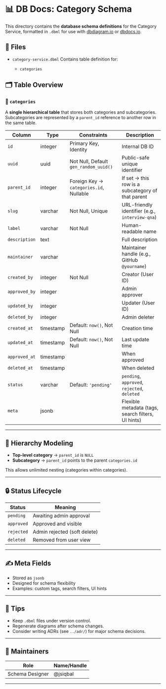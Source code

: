 # 📊 DB Docs: Category Schema

This directory contains the **database schema definitions** for the Category Service, formatted in `.dbml` for use with [dbdiagram.io](https://dbdiagram.io) or [dbdocs.io](https://dbdocs.io).

## 📂 Files

* `category-service.dbml`
  Contains table definition for:

  * `categories`

## 🗂️ Table Overview

### 🔹 `categories`

A **single hierarchical table** that stores both categories and subcategories.
Subcategories are represented by a `parent_id` reference to another row in the same table.

| Column        | Type      | Constraints                             | Description                                        |
| ------------- | --------- | --------------------------------------- | -------------------------------------------------- |
| `id`          | integer   | Primary Key, Identity                   | Internal DB ID                                     |
| `uuid`        | uuid      | Not Null, Default `gen_random_uuid()`   | Public-safe unique identifier                      |
| `parent_id`   | integer   | Foreign Key → `categories.id`, Nullable | If set → this row is a subcategory of that parent  |
| `slug`        | varchar   | Not Null, Unique                        | URL-friendly identifier (e.g., `interview-qna`)    |
| `label`       | varchar   | Not Null                                | Human-readable name                                |
| `description` | text      |                                         | Full description                                   |
| `maintainer`  | varchar   |                                         | Maintainer handle (e.g., GitHub `@yourname`)       |
| `created_by`  | integer   | Not Null                                | Creator (User ID)                                  |
| `approved_by` | integer   |                                         | Admin approver                                     |
| `updated_by`  | integer   |                                         | Updater (User ID)                                  |
| `deleted_by`  | integer   |                                         | Admin deleter                                      |
| `created_at`  | timestamp | Default: `now()`, Not Null              | Creation time                                      |
| `updated_at`  | timestamp | Default: `now()`, Not Null              | Last update time                                   |
| `approved_at` | timestamp |                                         | When approved                                      |
| `deleted_at`  | timestamp |                                         | When deleted                                       |
| `status`      | varchar   | Default: `'pending'`                    | `pending`, `approved`, `rejected`, `deleted`       |
| `meta`        | jsonb     |                                         | Flexible metadata (tags, search filters, UI hints) |

---

## 🧩 Hierarchy Modeling

* **Top-level category** → `parent_id` is `NULL`
* **Subcategory** → `parent_id` points to the parent `categories.id`

This allows unlimited nesting (categories within categories).

---

## 🔒 Status Lifecycle

| Status     | Meaning                      |
| ---------- | ---------------------------- |
| `pending`  | Awaiting admin approval      |
| `approved` | Approved and visible         |
| `rejected` | Admin rejected (soft delete) |
| `deleted`  | Removed from user view       |

---

## ✍️ Meta Fields

* Stored as `jsonb`
* Designed for schema flexibility
* Examples: custom tags, search filters, UI hints

---

## 🧪 Tips

* Keep `.dbml` files under version control.
* Regenerate diagrams after schema changes.
* Consider writing ADRs (see `../adr/`) for major schema decisions.

---

## 👤 Maintainers

| Role            | Name/Handle |
| --------------- | ----------- |
| Schema Designer | @jsiqbal    |

---